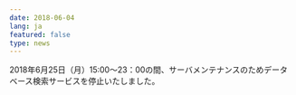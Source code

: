 ```yaml
---
date: 2018-06-04
lang: ja
featured: false
type: news
---
```

2018年6月25日（月）15:00～23：00の間、サーバメンテナンスのためデータベース検索サービスを停止いたしました。
